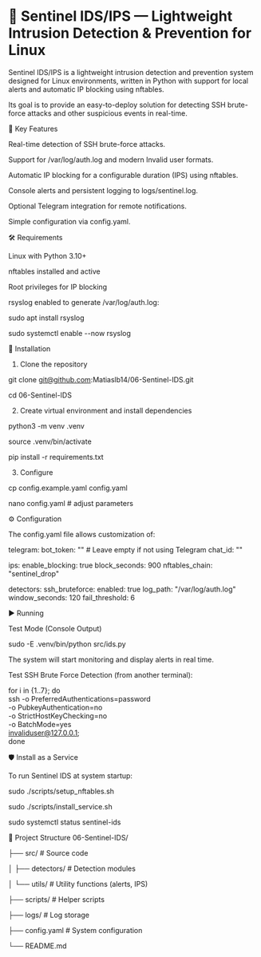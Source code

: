 # 🚨 Sentinel IDS/IPS — Lightweight Intrusion Detection & Prevention for Linux

Sentinel IDS/IPS is a lightweight intrusion detection and prevention system designed for Linux environments, written in Python with support for local alerts and automatic IP blocking using nftables.

Its goal is to provide an easy-to-deploy solution for detecting SSH brute-force attacks and other suspicious events in real-time.

📌 Key Features

Real-time detection of SSH brute-force attacks.

Support for /var/log/auth.log and modern Invalid user formats.

Automatic IP blocking for a configurable duration (IPS) using nftables.

Console alerts and persistent logging to logs/sentinel.log.

Optional Telegram integration for remote notifications.

Simple configuration via config.yaml.

🛠 Requirements

Linux with Python 3.10+

nftables installed and active

Root privileges for IP blocking

rsyslog enabled to generate /var/log/auth.log:

sudo apt install rsyslog

sudo systemctl enable --now rsyslog

🚀 Installation

1. Clone the repository

git clone git@github.com:Matiaslb14/06-Sentinel-IDS.git

cd 06-Sentinel-IDS

2. Create virtual environment and install dependencies

python3 -m venv .venv

source .venv/bin/activate

pip install -r requirements.txt

3. Configure

cp config.example.yaml config.yaml

nano config.yaml  # adjust parameters

⚙️ Configuration

The config.yaml file allows customization of:

telegram:
  bot_token: ""         # Leave empty if not using Telegram
  chat_id: ""

ips:
  enable_blocking: true
  block_seconds: 900
  nftables_chain: "sentinel_drop"

detectors:
  ssh_bruteforce:
    enabled: true
    log_path: "/var/log/auth.log"
    window_seconds: 120
    fail_threshold: 6

▶️ Running

Test Mode (Console Output)

sudo -E .venv/bin/python src/ids.py

The system will start monitoring and display alerts in real time.

Test SSH Brute Force Detection (from another terminal):

for i in {1..7}; do \
  ssh -o PreferredAuthentications=password \
      -o PubkeyAuthentication=no \
      -o StrictHostKeyChecking=no \
      -o BatchMode=yes \
      invaliduser@127.0.0.1; \
done

🛡️ Install as a Service

To run Sentinel IDS at system startup:

sudo ./scripts/setup_nftables.sh

sudo ./scripts/install_service.sh

sudo systemctl status sentinel-ids

📂 Project Structure
06-Sentinel-IDS/

├── src/                # Source code

│   ├── detectors/      # Detection modules

│   └── utils/          # Utility functions (alerts, IPS)

├── scripts/            # Helper scripts

├── logs/               # Log storage

├── config.yaml         # System configuration

└── README.md
